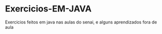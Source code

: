 # Exercicios-EM-JAVA
Exercicios feitos em java nas aulas do senai, e alguns aprendizados fora de aula
